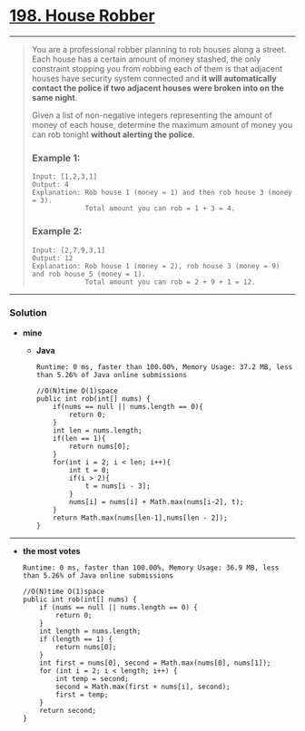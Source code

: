 # [198. House Robber](https://leetcode.com/problems/house-robber/)
---

> You are a professional robber planning to rob houses along a street. Each house has a certain amount of money stashed, the only constraint stopping you from robbing each of them is that adjacent houses have security system connected and **it will automatically contact the police if two adjacent houses were broken into on the same night**.
>
> Given a list of non-negative integers representing the amount of money of each house, determine the maximum amount of money you can rob tonight **without alerting the police**.
>
> ### Example 1:
> ```
> Input: [1,2,3,1]
> Output: 4
> Explanation: Rob house 1 (money = 1) and then rob house 3 (money = 3).
>              Total amount you can rob = 1 + 3 = 4.
> ```
>
> ### Example 2:
> ```
> Input: [2,7,9,3,1]
> Output: 12
> Explanation: Rob house 1 (money = 2), rob house 3 (money = 9) and rob house 5 (money = 1).
>              Total amount you can rob = 2 + 9 + 1 = 12.
> ```


---


### Solution
* **mine**
  * **Java**
  
    `Runtime: 0 ms, faster than 100.00%, Memory Usage: 37.2 MB, less than 5.26% of Java online submissions`
    ```
    //O(N)time O(1)space
    public int rob(int[] nums) {
        if(nums == null || nums.length == 0){
            return 0;
        }
        int len = nums.length;
        if(len == 1){
            return nums[0];
        }
        for(int i = 2; i < len; i++){
            int t = 0;
            if(i > 2){
                t = nums[i - 3];
            }
            nums[i] = nums[i] + Math.max(nums[i-2], t);
        } 
        return Math.max(nums[len-1],nums[len - 2]);
    }
    ```

---

* **the most votes**

  `Runtime: 0 ms, faster than 100.00%, Memory Usage: 36.9 MB, less than 5.26% of Java online submissions`
  ```
  //O(N)time O(1)space
  public int rob(int[] nums) {
      if (nums == null || nums.length == 0) {
          return 0;
      }
      int length = nums.length;
      if (length == 1) {
          return nums[0];
      }
      int first = nums[0], second = Math.max(nums[0], nums[1]);
      for (int i = 2; i < length; i++) {
          int temp = second;
          second = Math.max(first + nums[i], second);
          first = temp;
      }
      return second;
  }
  ```
  
  
  
